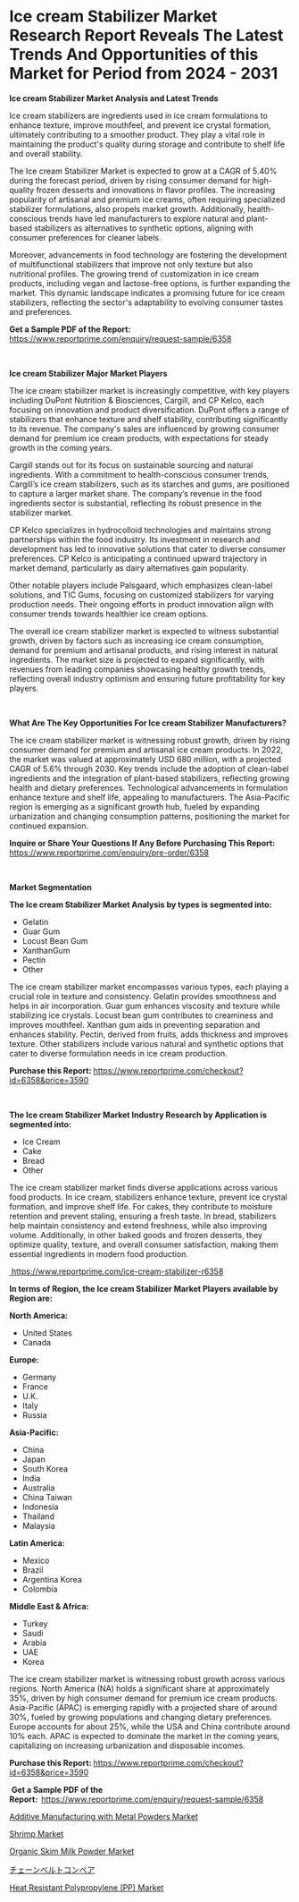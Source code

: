 <p><h1>Ice cream Stabilizer Market Research Report Reveals The Latest Trends And Opportunities of this Market for Period from 2024 - 2031</h1></p><p><strong>Ice cream Stabilizer Market Analysis and Latest Trends</strong></p>
<p><p>Ice cream stabilizers are ingredients used in ice cream formulations to enhance texture, improve mouthfeel, and prevent ice crystal formation, ultimately contributing to a smoother product. They play a vital role in maintaining the product's quality during storage and contribute to shelf life and overall stability.</p><p>The Ice cream Stabilizer Market is expected to grow at a CAGR of 5.40% during the forecast period, driven by rising consumer demand for high-quality frozen desserts and innovations in flavor profiles. The increasing popularity of artisanal and premium ice creams, often requiring specialized stabilizer formulations, also propels market growth. Additionally, health-conscious trends have led manufacturers to explore natural and plant-based stabilizers as alternatives to synthetic options, aligning with consumer preferences for cleaner labels.</p><p>Moreover, advancements in food technology are fostering the development of multifunctional stabilizers that improve not only texture but also nutritional profiles. The growing trend of customization in ice cream products, including vegan and lactose-free options, is further expanding the market. This dynamic landscape indicates a promising future for ice cream stabilizers, reflecting the sector's adaptability to evolving consumer tastes and preferences.</p></p>
<p><strong>Get a Sample PDF of the Report:&nbsp;</strong> <a href="https://www.reportprime.com/enquiry/request-sample/6358">https://www.reportprime.com/enquiry/request-sample/6358</a></p>
<p>&nbsp;</p>
<p><strong>Ice cream Stabilizer Major Market Players</strong></p>
<p><p>The ice cream stabilizer market is increasingly competitive, with key players including DuPont Nutrition & Biosciences, Cargill, and CP Kelco, each focusing on innovation and product diversification. DuPont offers a range of stabilizers that enhance texture and shelf stability, contributing significantly to its revenue. The company's sales are influenced by growing consumer demand for premium ice cream products, with expectations for steady growth in the coming years.</p><p>Cargill stands out for its focus on sustainable sourcing and natural ingredients. With a commitment to health-conscious consumer trends, Cargill’s ice cream stabilizers, such as its starches and gums, are positioned to capture a larger market share. The company’s revenue in the food ingredients sector is substantial, reflecting its robust presence in the stabilizer market.</p><p>CP Kelco specializes in hydrocolloid technologies and maintains strong partnerships within the food industry. Its investment in research and development has led to innovative solutions that cater to diverse consumer preferences. CP Kelco is anticipating a continued upward trajectory in market demand, particularly as dairy alternatives gain popularity.</p><p>Other notable players include Palsgaard, which emphasizes clean-label solutions, and TIC Gums, focusing on customized stabilizers for varying production needs. Their ongoing efforts in product innovation align with consumer trends towards healthier ice cream options.</p><p>The overall ice cream stabilizer market is expected to witness substantial growth, driven by factors such as increasing ice cream consumption, demand for premium and artisanal products, and rising interest in natural ingredients. The market size is projected to expand significantly, with revenues from leading companies showcasing healthy growth trends, reflecting overall industry optimism and ensuring future profitability for key players.</p></p>
<p>&nbsp;</p>
<p><strong>What Are The Key Opportunities For Ice cream Stabilizer Manufacturers?</strong></p>
<p><p>The ice cream stabilizer market is witnessing robust growth, driven by rising consumer demand for premium and artisanal ice cream products. In 2022, the market was valued at approximately USD 680 million, with a projected CAGR of 5.6% through 2030. Key trends include the adoption of clean-label ingredients and the integration of plant-based stabilizers, reflecting growing health and dietary preferences. Technological advancements in formulation enhance texture and shelf life, appealing to manufacturers. The Asia-Pacific region is emerging as a significant growth hub, fueled by expanding urbanization and changing consumption patterns, positioning the market for continued expansion.</p></p>
<p><strong>Inquire or Share Your Questions If Any Before Purchasing This Report:</strong> <a href="https://www.reportprime.com/enquiry/pre-order/6358">https://www.reportprime.com/enquiry/pre-order/6358</a></p>
<p>&nbsp;</p>
<p><strong>Market Segmentation</strong></p>
<p><strong>The Ice cream Stabilizer Market Analysis by types is segmented into:</strong></p>
<p><ul><li>Gelatin</li><li>Guar Gum</li><li>Locust Bean Gum</li><li>XanthanGum</li><li>Pectin</li><li>Other</li></ul></p>
<p><p>The ice cream stabilizer market encompasses various types, each playing a crucial role in texture and consistency. Gelatin provides smoothness and helps in air incorporation. Guar gum enhances viscosity and texture while stabilizing ice crystals. Locust bean gum contributes to creaminess and improves mouthfeel. Xanthan gum aids in preventing separation and enhances stability. Pectin, derived from fruits, adds thickness and improves texture. Other stabilizers include various natural and synthetic options that cater to diverse formulation needs in ice cream production.</p></p>
<p><strong>Purchase this Report:&nbsp;</strong><a href="https://www.reportprime.com/checkout?id=6358&price=3590">https://www.reportprime.com/checkout?id=6358&price=3590</a></p>
<p>&nbsp;</p>
<p><strong>The Ice cream Stabilizer Market Industry Research by Application is segmented into:</strong></p>
<p><ul><li>Ice Cream</li><li>Cake</li><li>Bread</li><li>Other</li></ul></p>
<p><p>The ice cream stabilizer market finds diverse applications across various food products. In ice cream, stabilizers enhance texture, prevent ice crystal formation, and improve shelf life. For cakes, they contribute to moisture retention and prevent staling, ensuring a fresh taste. In bread, stabilizers help maintain consistency and extend freshness, while also improving volume. Additionally, in other baked goods and frozen desserts, they optimize quality, texture, and overall consumer satisfaction, making them essential ingredients in modern food production.</p></p>
<p><a href="https://www.reportprime.com/ice-cream-stabilizer-r6358">&nbsp;https://www.reportprime.com/ice-cream-stabilizer-r6358</a></p>
<p><strong>In terms of Region, the Ice cream Stabilizer Market Players available by Region are:</strong></p>
<p>
    <p> <strong> North America: </strong>
        <ul>
            <li>United States</li>
            <li>Canada</li>
        </ul>
        </p> 
    <p> <strong> Europe: </strong>
        <ul>
            <li>Germany</li>
            <li>France</li>
            <li>U.K.</li>
            <li>Italy</li>
            <li>Russia</li>
        </ul>
        </p> 
    <p> <strong> Asia-Pacific: </strong>
        <ul>
            <li>China</li>
            <li>Japan</li>
            <li>South Korea</li>
            <li>India</li>
            <li>Australia</li>
            <li>China Taiwan</li>
            <li>Indonesia</li>
            <li>Thailand</li>
            <li>Malaysia</li>
        </ul>
        </p> 
    <p> <strong> Latin America: </strong>
        <ul>
            <li>Mexico</li>
            <li>Brazil</li>
            <li>Argentina Korea</li>
            <li>Colombia</li>
        </ul>
        </p> 
    <p> <strong> Middle East & Africa: </strong>
        <ul>
            <li>Turkey</li>
            <li>Saudi</li>
            <li>Arabia</li>
            <li>UAE</li>
            <li>Korea</li>
        </ul>
    </p>
    </p>
<p><p>The ice cream stabilizer market is witnessing robust growth across various regions. North America (NA) holds a significant share at approximately 35%, driven by high consumer demand for premium ice cream products. Asia-Pacific (APAC) is emerging rapidly with a projected share of around 30%, fueled by growing populations and changing dietary preferences. Europe accounts for about 25%, while the USA and China contribute around 10% each. APAC is expected to dominate the market in the coming years, capitalizing on increasing urbanization and disposable incomes.</p></p>
<p><strong>Purchase this Report: </strong><a href="https://www.reportprime.com/checkout?id=6358&price=3590">https://www.reportprime.com/checkout?id=6358&price=3590</a></p>
<p>&nbsp;<strong>Get a Sample PDF of the Report:&nbsp;&nbsp;</strong><a href="https://www.reportprime.com/enquiry/request-sample/6358">https://www.reportprime.com/enquiry/request-sample/6358</a></p>
<p><strong></strong></p>
<p><p><a href="https://www.linkedin.com/pulse/global-additive-manufacturing-metal-powders-market-focus-application-iucsc?trackingId=v9UWZUmdSrKz7lSOa6Csxg%3D%3D">Additive Manufacturing with Metal Powders Market</a></p><p><a href="https://medium.com/@omamuller/shrimp-market-2024-2031-industry-insights-and-investment-opportunities-982f457c2323">Shrimp Market</a></p><p><a href="https://github.com/GroverBarry/Market-Research-Report-List-7/blob/main/organic-skim-milk-powder-market.md">Organic Skim Milk Powder Market</a></p><p><a href="https://medium.com/@isaurapx9xsianez/%E3%82%B0%E3%83%AD%E3%83%BC%E3%83%90%E3%83%AB%E3%83%81%E3%82%A7%E3%83%BC%E3%83%B3%E3%83%99%E3%83%AB%E3%83%88%E3%82%B3%E3%83%B3%E3%83%99%E3%83%A4%E3%83%BC%E5%B8%82%E5%A0%B4%E3%81%AE%E7%AF%84%E5%9B%B2%E3%81%A8%E6%80%A5%E9%80%9F%E3%81%AA%E6%88%90%E9%95%B7%E3%81%99%E3%82%8B11-4-%E3%81%AEcagr%E3%81%AB%E3%81%A4%E3%81%84%E3%81%A6%E3%81%AE%E8%A9%B3%E7%B4%B0%E3%81%AA%E5%88%86%E6%9E%90%E3%81%AF-2024%E5%B9%B4%E3%81%8B%E3%82%892031%E5%B9%B4%E3%81%BE%E3%81%A7%E3%81%AE%E6%9C%9F%E9%96%93%E3%81%AB%E4%BA%88%E6%83%B3%E3%81%95%E3%82%8C%E3%81%A6%E3%81%84%E3%81%BE%E3%81%99-2766f92e7b15">チェーンベルトコンベア</a></p><p><a href="https://issuu.com/reportprime-2/docs/heat-resistant-polypropylene-pp-mar_5cc260fa8f16d2">Heat Resistant Polypropylene (PP) Market</a></p></p>